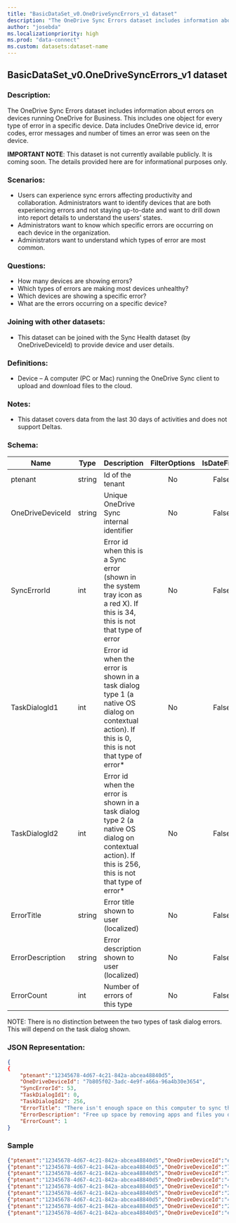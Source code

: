 ```yaml
---
title: "BasicDataSet_v0.OneDriveSyncErrors_v1 dataset"
description: "The OneDrive Sync Errors dataset includes information about errors on devices running OneDrive for Business"
author: "josebda"
ms.localizationpriority: high
ms.prod: "data-connect"
ms.custom: datasets:dataset-name
---
```


## BasicDataSet_v0.OneDriveSyncErrors_v1 dataset

### Description: 

The OneDrive Sync Errors dataset includes information about errors on devices running OneDrive for Business. This includes one object for every type of error in a specific device. Data includes OneDrive device id, error codes, error messages and number of times an error was seen on the device. 

**IMPORTANT NOTE**: This dataset is not currently available publicly. It is coming soon.  The details provided here are for informational purposes only.

### Scenarios:

- Users can experience sync errors affecting productivity and collaboration. Administrators want to identify devices that are both experiencing errors and not staying up-to-date and want to drill down into report details to understand the users’ states.
- Administrators want to know which specific errors are occurring on each device in the organization.
- Administrators want to understand which types of error are most common.  

### Questions:

- How many devices are showing errors?
- Which types of errors are making most devices unhealthy?
- Which devices are showing a specific error?
- What are the errors occurring on a specific device?

### Joining with other datasets:

- This dataset can be joined with the Sync Health dataset (by OneDriveDeviceId) to provide device and user details.

### Definitions:

- Device – A computer (PC or Mac) running the OneDrive Sync client to upload and download files to the cloud.

### Notes:

- This dataset covers data from the last 30 days  of activities and does not support Deltas.

### Schema:

| **Name** | **Type** | **Description** | **FilterOptions** | **IsDateFilter** |
|-|-|-|:-:|:-:|
| ptenant | string | Id of the tenant | No | False |
| OneDriveDeviceId | string | Unique OneDrive Sync internal identifier | No | False |
| SyncErrorId | int | Error id when this is a Sync error (shown in the system tray icon as a red X). If this is 34, this is not that type of error | No | False |
| TaskDialogId1 | int | Error id when the error is shown in a task dialog type 1 (a native OS dialog on contextual action). If this is 0, this is not that type of error* | No | False |
| TaskDialogId2 | int | Error id when the error is shown in a task dialog type 2 (a native OS dialog on contextual action). If this is 256, this is not that type of error* | No | False |
| ErrorTitle | string | Error title shown to user (localized) | No | False |
| ErrorDescription | string | Error description shown to user (localized) | No | False |
| ErrorCount | int | Number of errors of this type | No | False |

NOTE: There is no distinction between the two types of task dialog errors. This will depend on the task dialog shown. 

### JSON Representation:

```json
{
{
    "ptenant":"12345678-4d67-4c21-842a-abcea48840d5",
    "OneDriveDeviceId": "7b805f02-3adc-4e9f-a66a-96a4b30e3654",
    "SyncErrorId": 53,
    "TaskDialogId1": 0,
    "TaskDialogId2": 256,
    "ErrorTitle": "There isn't enough space on this computer to sync this file.",
    "ErrorDescription": "Free up space by removing apps and files you don't need anymore. We'll automatically sync this file when there's enough space.",
    "ErrorCount": 1
}
```

### Sample

```json
{"ptenant":"12345678-4d67-4c21-842a-abcea48840d5","OneDriveDeviceId":"ee2f3908-efad-407c-b1e1-ee19f0d03870","SyncErrorId":34,"TaskDialogId1":30,"TaskDialogId2":256,"ErrorTitle":"We can't sync this item because the path is too long","ErrorDescription":"Shorten the path and try again.","ErrorCount":1}
{"ptenant":"12345678-4d67-4c21-842a-abcea48840d5","OneDriveDeviceId":"7b805f02-3adc-4e9f-a66a-96a4b30e3654","SyncErrorId":53,"taskDialogId1":0,"taskDialogId2":256,"ErrorTitle":"There isn't enough space on this computer to sync this file.","ErrorDescription":"Free up space by removing apps and files you don't need anymore. We'll automatically sync this file when there's enough space.","ErrorCount":1}
{"ptenant":"12345678-4d67-4c21-842a-abcea48840d5","OneDriveDeviceId":"7b7add73-9075-460f-b7a3-210bafaa8d3b","SyncErrorId":62,"TaskDialogId1":0,"TaskDialogId2":256,"ErrorTitle":"You already have a file or folder with this name in the same location.","ErrorDescription":"Rename the item on this PC or online to keep both versions. If the items are the same, you can delete the version on this PC to download the online version.","ErrorCount":1}
{"ptenant":"12345678-4d67-4c21-842a-abcea48840d5","OneDriveDeviceId":"43233cce-252c-4ed2-9786-b6d6812dd48b","SyncErrorId":72,"TaskDialogId1":0,"TaskDialogId2":256,"ErrorTitle":"We couldn't merge the changes in an Office file","ErrorDescription":"Open the OneDrive activity center and click the error to resolve the issue.","ErrorCount":4}
{"ptenant":"12345678-4d67-4c21-842a-abcea48840d5","OneDriveDeviceId":"43233cce-252c-4ed2-9786-b6d6812dd48b","SyncErrorId":85,"TaskDialogId1":0,"TaskDialogId2":256,"ErrorTitle":"We detected a virus in this file and stopped syncing it.","ErrorDescription":"If you have a copy on your computer, move it out of your OneDrive folder and use antivirus software to scan your computer. Delete the infected file from your online storage, and upload the copy you scanned.","ErrorCount":1}
{"ptenant":"12345678-4d67-4c21-842a-abcea48840d5","OneDriveDeviceId":"2302602d-1020-4d41-9e61-58a188f7e24f","SyncErrorId":112,"TaskDialogId1":0,"TaskDialogId2":256,"ErrorTitle":"You don't have permission to sync this library.","ErrorDescription":"View this library online to request access, or click or tap to stop syncing this library.","ErrorCount":1}
{"ptenant":"12345678-4d67-4c21-842a-abcea48840d5","OneDriveDeviceId":"4725b0f1-b70c-4f2e-bdc6-9f653d4abe10","SyncErrorId":121,"taskDialogId1":0,"taskDialogId2":256,"ErrorTitle":"This item name or type isn't allowed.","ErrorDescription":"Please rename the item or remove it from your OneDrive.","ErrorCount":1}
{"ptenant":"12345678-4d67-4c21-842a-abcea48840d5","OneDriveDeviceId":"2e7bf84c-8902-402f-bb65-8bfe02b2797c","SyncErrorId":129,"TaskDialogId1":0,"TaskDialogId2":256,"ErrorTitle":"Unable to sync shortcut","ErrorDescription":"We can't sync your shortcut to \"*****\". However, you can access the folder under \"*****\".","ErrorCount":5}
{"ptenant":"12345678-4d67-4c21-842a-abcea48840d5","OneDriveDeviceId":"ee2f3908-efad-407c-b1e1-ee19f0d03870","SyncErrorId":135,"TaskDialogId1":0,"TaskDialogId2":256,"ErrorTitle":"An item can't be moved","ErrorDescription":"\"*****\" is currently in use and can't be moved. Please try again later.","ErrorCount":1}
```
